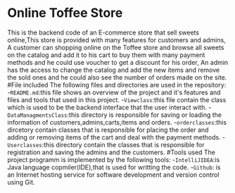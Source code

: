 # Online Toffee Store
This is the backend code of an E-commerce store that sell sweets online,This store is provided with many features for customers and admins,
A customer can shopping online on the Toffee store and browse all sweets on the catalog and add it to his cart to buy them with many payment methods and he could use voucher to get a discount for his order,
An admin has the access to change the catalog and add the new items and remove the sold ones and he could also see the number of orders made on the site.
#File included
The following files and directories are used in the repository:
-`README.md`:this file shows an overview of the project and it's features and files and tools that used in this project.
-`Viewclass`:this file contain the class which is used to be the backend interface that the user interact with.
-`DataManagmentsClass`:this directory is responsible for saving or loading the information of customers,admins,carts,items and orders. 
-`orderclasses`:this dircetory contain classes that is responsible for placing the order and adding or removing items of the cart and deal with the payment methods.
-`Userclasses`:this directory contain the classes that is responsible for registration and saving the admins and the customers.
#Tools used
The project programm is implemented by the following tools:
-`IntelliJIDEA`:is Java language copmiler(IDE),that is used for writting the code.
-`Github`: is an Internet hosting service for software development and version control using Git.
